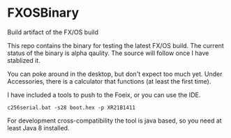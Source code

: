 # FXOSBinary
Build artifact of the FX/OS build


This repo contains the binary for testing the latest FX/OS build.  The current status of the binary is alpha qaulity.  The source will follow once I have stablized it.


You can poke around in the desktop, but don't expect too much yet.  Under Accessories, there is a calculator that functions (at least the first time).


I have included a tools to push to the Foeix, or you can use the IDE.

```
c256serial.bat -s28 boot.hex -p XR21B1411
```

For development cross-compatibility the tool is java based, so you need at least Java 8 installed.
